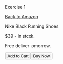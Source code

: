 Exercise 1

<a href="">Back to Amazon</a>
    <p>Nike Black Running Shoes</p>
    <p>$39 - in stcok.</p>
    <p>Free deliver tomorrow.</p>
    <button>Add to Cart</button><button>Buy Now</button>
